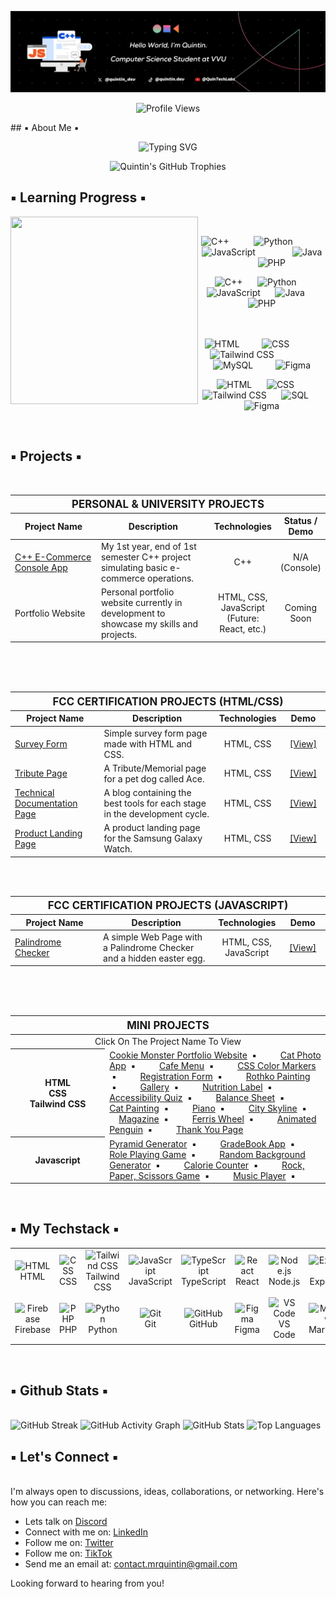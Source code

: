 ![Banner](assets/Banner.png)

<div align="center">
  
![Profile Views](https://komarev.com/ghpvc/?username=Eddking-QS&color=blue&style=flat-square&label=PROFILE+VIEWS)
</div>
## ▪️ About Me ▪️

<p align="center">
  <img src="https://readme-typing-svg.herokuapp.com?font=Fira+Code&weight=500&size=24&duration=1000&pause=2500&color=FF0066&center=true&vCenter=true&multiline=true&width=1000&height=130&lines=👨🏿‍💻+I'm+Quintin+%7C+Aspiring+Full-Stack+Engineer+%26+Future+Founder;🎓+3rd-Year+CS+Student+%40+VVU;☁️+Cloud+%26+AI+Enthusiast+%7C+Innovating+One+Project+at+a+Time;🔥+365+Days+of+Code+In+Progress+%7C+Let's+Build+Something+Great!" alt="Typing SVG" />
</p>

<div align="center">
  <img src="https://github-profile-trophy.vercel.app/?username=quintin-dev&theme=radical&no-frame=true&no-bg=true&margin-w=5&margin-h=5&column=3&row=1" alt="Quintin's GitHub Trophies" />
</div>

## ▪️ Learning Progress ▪️

<img src="assets/setup.gif" height="300" width="300" align="left"> 
</br>
<div align="center">


<img src="https://cdn.jsdelivr.net/gh/devicons/devicon/icons/cplusplus/cplusplus-original.svg" alt="C++" height="55" width="55" /> &nbsp;&nbsp;&nbsp;&nbsp; &nbsp;&nbsp;&nbsp; 
<img src="https://techstack-generator.vercel.app/python-icon.svg" alt="Python" height="55" width="55" /> &nbsp; &nbsp;&nbsp;&nbsp; &nbsp;&nbsp;&nbsp; &nbsp;
<img src="https://techstack-generator.vercel.app/js-icon.svg" alt="JavaScript" height="55" width="55" /> &nbsp;&nbsp;&nbsp; &nbsp; &nbsp;&nbsp;&nbsp; &nbsp;  &nbsp;
<img src="https://techstack-generator.vercel.app/java-icon.svg" alt="Java" height="55" width="55" /> &nbsp;&nbsp;&nbsp; &nbsp;&nbsp;&nbsp;
<img src="https://cdn.jsdelivr.net/gh/devicons/devicon/icons/php/php-original.svg" alt="PHP" height="55" width="55">


![C++](https://img.shields.io/badge/C++-25%25-blue)      
![Python](https://img.shields.io/badge/Python-40%25-blue)      
![JavaScript](https://img.shields.io/badge/JavaScript-40%25-yellow)      
![Java](https://img.shields.io/badge/Java-12%25-red)      
![PHP](https://img.shields.io/badge/PHP-15%25-purple)  
</br> </br>


<img src="https://cdn.jsdelivr.net/gh/devicons/devicon/icons/html5/html5-original.svg" alt="HTML" height="50" width="50" /> &nbsp;&nbsp;&nbsp;&nbsp; &nbsp;&nbsp;
<img src="https://cdn.jsdelivr.net/gh/devicons/devicon/icons/css3/css3-original.svg" alt="CSS" height="50" width="50" /> &nbsp; &nbsp;&nbsp;&nbsp; &nbsp;&nbsp;&nbsp; &nbsp;
<img src="https://www.svgrepo.com/show/354431/tailwindcss-icon.svg" alt="Tailwind CSS" height="55" width="55" /> &nbsp;&nbsp;&nbsp; &nbsp; &nbsp;&nbsp;&nbsp; &nbsp;  &nbsp; &nbsp;
<img src="https://techstack-generator.vercel.app/mysql-icon.svg" alt="MySQL"  height="55" width="55" /> &nbsp;&nbsp;&nbsp; &nbsp;&nbsp;&nbsp;
<img src="https://cdn.jsdelivr.net/gh/devicons/devicon/icons/figma/figma-original.svg" alt="Figma" height="50" width="50" />  


![HTML](https://img.shields.io/badge/HTML-80%25-orange)      
![CSS](https://img.shields.io/badge/CSS-70%25-blue)      
![Tailwind CSS](https://img.shields.io/badge/Tailwind%20CSS-50%25-teal)      
![SQL](https://img.shields.io/badge/SQL-25%25-lightgrey)      
![Figma](https://img.shields.io/badge/Figma-35%25-pink) 

</br>
</div>


## ▪️ Projects ▪️

<table align="center" width="100%">
  <thead>
    <tr>
      <th colspan="4" style="text-align:center; font-size: 1.2em;">PERSONAL & UNIVERSITY PROJECTS</th>
    </tr>
    <tr>
      <th style="width:30%; text-align:center;">Project Name</th>
      <th style="width:40%; text-align:center;">Description</th>
      <th style="width:15%; text-align:center;">Technologies</th>
      <th style="width:15%; text-align:center;">Status / Demo</th>
    </tr>
  </thead>
  <tbody>
    <tr>
      <td style="text-align:left;"><a href="https://github.com/Eddking-QS/Projects-eCommerce_App" target="_blank">C++ E-Commerce Console App</a></td>
      <td style="text-align:left;">My 1st year, end of 1st semester C++ project simulating basic e-commerce operations.</td>
      <td style="text-align:center;">C++</td>
      <td style="text-align:center;">N/A (Console)</td>
    </tr>
    <tr>
      <td style="text-align:left;">Portfolio Website</td>
      <td style="text-align:left;">Personal portfolio website currently in development to showcase my skills and projects.</td>
      <td style="text-align:center;">HTML, CSS, JavaScript (Future: React, etc.)</td>
      <td style="text-align:center;">Coming Soon</td>
    </tr>
  </tbody>
</table>

<br>

<table align="center" width="100%">
  <thead>
    <tr>
      <th colspan="4" style="text-align:center; font-size: 1.2em;">FCC CERTIFICATION PROJECTS (HTML/CSS)</th>
    </tr>
    <tr>
      <th style="width:30%; text-align:center;">Project Name</th>
      <th style="width:40%; text-align:center;">Description</th>
      <th style="width:15%; text-align:center;">Technologies</th>
      <th style="width:15%; text-align:center;">Demo</th>
    </tr>
  </thead>
  <tbody>
    <tr>
      <td style="text-align:left;"><a href="https://github.com/Eddking-QS/FCC-Survey_Form" target="_blank">Survey Form</a></td>
      <td style="text-align:left;">Simple survey form page made with HTML and CSS.</td>
      <td style="text-align:center;">HTML, CSS</td>
      <td style="text-align:center;"><a href="YOUR_LIVE_DEMO_LINK_HERE" target="_blank">[View]</a></td>
    </tr>
    <tr>
      <td style="text-align:left;"><a href="https://github.com/Eddking-QS/Projects-Tribute_Page" target="_blank">Tribute Page</a></td>
      <td style="text-align:left;">A Tribute/Memorial page for a pet dog called Ace.</td>
      <td style="text-align:center;">HTML, CSS</td>
      <td style="text-align:center;"><a href="YOUR_LIVE_DEMO_LINK_HERE" target="_blank">[View]</a></td>
    </tr>
    <tr>
      <td style="text-align:left;"><a href="https://github.com/Eddking-QS/Projects-Technical_Documentation_Page" target="_blank">Technical Documentation Page</a></td>
      <td style="text-align:left;">A blog containing the best tools for each stage in the development cycle.</td>
      <td style="text-align:center;">HTML, CSS</td>
      <td style="text-align:center;"><a href="YOUR_LIVE_DEMO_LINK_HERE" target="_blank">[View]</a></td>
    </tr>
    <tr>
      <td style="text-align:left;"><a href="https://github.com/Eddking-QS/Projects-Product_Landing_Page" target="_blank">Product Landing Page</a></td>
      <td style="text-align:left;">A product landing page for the Samsung Galaxy Watch.</td>
      <td style="text-align:center;">HTML, CSS</td>
      <td style="text-align:center;"><a href="YOUR_LIVE_DEMO_LINK_HERE" target="_blank">[View]</a></td>
    </tr>
    </tbody>
</table>

<br>

<table align="center" width="100%">
  <thead>
    <tr>
      <th colspan="4" style="text-align:center; font-size: 1.2em;">FCC CERTIFICATION PROJECTS (JAVASCRIPT)</th>
    </tr>
    <tr>
      <th style="width:30%; text-align:center;">Project Name</th>
      <th style="width:40%; text-align:center;">Description</th>
      <th style="width:15%; text-align:center;">Technologies</th>
      <th style="width:15%; text-align:center;">Demo</th>
    </tr>
  </thead>
  <tbody>
    <tr>
      <td style="text-align:left;"><a href="https://github.com/quintin-dev/FCC-Palindrome_Checker" target="_blank">Palindrome Checker</a></td>
      <td style="text-align:left;">A simple Web Page with a Palindrome Checker and a hidden easter egg.</td>
      <td style="text-align:center;">HTML, CSS, JavaScript</td>
      <td style="text-align:center;"><a href="YOUR_LIVE_DEMO_LINK_HERE" target="_blank">[View]</a></td>
    </tr>
  </tbody>
</table>

<br>
<br>

<table align="center" width="100%">
  <thead>
    <tr>
      <th colspan="2" style="text-align:center; font-size: 1.2em;">MINI PROJECTS</th> </tr>
  </thead>
  <tbody>
    <tr>
      <td align="center" colspan="2">Click On The Project Name To View</td> </tr>
    <tr>
      <th align="center" style="width:30%;">HTML <br> CSS <br> Tailwind CSS</th>
      <td style="width:70%; text-align:left;"> <a href="https://github.com/Eddking-QS/HTML-Mini-Project-CookieMonster" target="_blank">Cookie Monster Portfolio Website</a> &nbsp;▪︎&nbsp;
        <a href="https://github.com/Eddking-QS/HTML-Mini_Projects-CatPhotoApp" target="_blank">Cat Photo App</a> &nbsp;▪︎&nbsp;
        <a href="https://github.com/Eddking-QS/CSS-Mini_Projects-Cafe_Menu" target="_blank">Cafe Menu</a> &nbsp;▪︎&nbsp;
        <a href="https://github.com/Eddking-QS/CSS-Mini_Project-Markers" target="_blank">CSS Color Markers</a> &nbsp;▪︎&nbsp;
        <a href="https://github.com/Eddking-QS/HTML-Mini_Projects-Registration_Form" target="_blank">Registration Form</a> &nbsp;▪︎&nbsp;
        <a href="https://github.com/Eddking-QS/CSS_Mini-Projects_Rothko_Painting" target="_blank">Rothko Painting</a> &nbsp;▪︎&nbsp;
        <a href="https://github.com/Eddking-QS/CSS-Mini_Projects-Gallery" target="_blank">Gallery</a> &nbsp;▪︎&nbsp;
        <a href="https://github.com/Eddking-QS/CSS-Mini_Projects-Nutrition_Label" target="_blank">Nutrition Label</a> &nbsp;▪︎&nbsp;
        <a href="https://github.com/Eddking-QS/Mini_Projects-Accessibility_Quiz" target="_blank">Accessibility Quiz</a> &nbsp;▪︎&nbsp;
        <a href="https://github.com/Eddking-QS/CSS-Mini_Projects-Balance_Sheet" target="_blank">Balance Sheet</a> &nbsp;▪︎&nbsp;
        <a href="https://github.com/Eddking-QS/CSS-Mini_Projects-Cat_Painting" target="_blank">Cat Painting</a> &nbsp;▪︎&nbsp;
        <a href="https://github.com/Eddking-QS/CSS-Mini_Projects-Piano" target="_blank">Piano</a> &nbsp;▪︎&nbsp;
        <a href="https://github.com/Eddking-QS/CSS-Mini_Projects-City_Skyline" target="_blank">City Skyline</a> &nbsp;▪︎&nbsp;
        <a href="https://github.com/Eddking-QS/CSS-Mini_Projects-Magazine" target="_blank">Magazine</a> &nbsp;▪︎&nbsp;
        <a href="https://github.com/Eddking-QS/CSS-Mini_Projects-Ferris_Wheel" target="_blank">Ferris Wheel</a> &nbsp;▪︎&nbsp;
        <a href="https://github.com/Eddking-QS/CSS-Mini_Projects-Animated_Penguin" target="_blank">Animated Penguin</a> &nbsp;▪︎&nbsp;
        <a href="https://github.com/quintin-dev/CSS-Mini_Projects-Thank_You_Page" target="_blank">Thank You Page</a>
      </td>
    </tr>
    <tr>
      <th align="center" style="width:30%;">Javascript</th>       <td style="width:70%; text-align:left;"> <a href="https://github.com/Eddking-QS/JavaScript-Mini_Projects-Pyramid_Generator" target="_blank">Pyramid Generator</a> &nbsp;▪︎&nbsp;
        <a href="https://github.com/Eddking-QS/JavaScript-Mini_Projects-GradeBook_App" target="_blank">GradeBook App</a> &nbsp;▪︎&nbsp;
        <a href="https://github.com/Eddking-QS/JavaScript-Mini_Project-Role_Playing_Game" target="_blank">Role Playing Game</a> &nbsp;▪︎&nbsp;
        <a href="https://github.com/Eddking-QS/JavaScript-Mini_Projects-Random_Background_Generator" target="_blank">Random Background Generator</a> &nbsp;▪︎&nbsp;
        <a href="https://github.com/Eddking-QS/JavaScript-Mini_Project-Calorie_Counter" target="_blank">Calorie Counter</a> &nbsp;▪︎&nbsp;
        <a href="https://github.com/Eddking-QS/JavaScript-Mini_Project-Rock_Paper_Scissors_Game" target="_blank">Rock, Paper, Scissors Game</a> &nbsp;▪︎&nbsp;
        <a href="https://github.com/Eddking-QS/JavaScript-Mini_Project-Music_Player" target="_blank">Music Player</a> &nbsp;▪︎&nbsp;
      </td>
    </tr>
  </tbody>
</table>


  </div>
  
  </br>

## ▪️ My Techstack ▪️

<table align="center" width="100%">
  <tr>
    <td align="center" width="90">
      <img src="https://skillicons.dev/icons?i=html" alt="HTML" width="45" height="45" />
      <br>HTML
    </td>
    <td align="center" width="90">
      <img src="https://skillicons.dev/icons?i=css" alt="CSS" width="45" height="45" />
      <br>CSS
    </td>
    <td align="center" width="90">
      <img src="https://skillicons.dev/icons?i=tailwind" alt="Tailwind CSS" width="45" height="45" />
      <br>Tailwind CSS
    </td>
    <td align="center" width="90">
      <img src="https://skillicons.dev/icons?i=javascript" alt="JavaScript" width="45" height="45" />
      <br>JavaScript
    </td>
    <td align="center" width="90">
      <img src="https://techstack-generator.vercel.app/ts-icon.svg" alt="TypeScript" width="55" height="55" />
      <br>TypeScript
    </td>
    <td align="center" width="90">
      <img src="https://techstack-generator.vercel.app/react-icon.svg" alt="React" width="55" height="55" />
      <br>React
    </td>
    <td align="center" width="90">
      <img src="https://skillicons.dev/icons?i=nodejs" alt="Node.js" width="45" height="45" />
      <br>Node.js
    </td>
    <td align="center" width="90">
      <img src="https://skillicons.dev/icons?i=express" alt="Express.js" width="45" height="45" />
      <br>Express.js
    </td>
    <td align="center" width="90">
      <img src="https://skillicons.dev/icons?i=mongodb" alt="MongoDB" width="45" height="45" />
      <br>MongoDB
    </td>
    <td align="center" width="90">
      <img src="https://techstack-generator.vercel.app/mysql-icon.svg" alt="MySQL" width="55" height="55" />
      <br>MySQL
    </td>
  </tr>
  <tr>
    <td align="center" width="90">
      <img src="https://skillicons.dev/icons?i=firebase" alt="Firebase" width="45" height="45" />
      <br>Firebase
    </td>
    <td align="center" width="90">
      <img src="https://skillicons.dev/icons?i=php" alt="PHP" width="45" height="45" />
      <br>PHP
    </td>
    <td align="center" width="90">
      <img src="https://techstack-generator.vercel.app/python-icon.svg" alt="Python" width="55" height="55" />
      <br>Python
    </td>
    <td align="center" width="90">
      <img src="https://skillicons.dev/icons?i=git" alt="Git" width="45" height="45" />
      <br>Git
    </td>
    <td align="center" width="90">
      <img src="https://skillicons.dev/icons?i=github" alt="GitHub" width="45" height="45" />
      <br>GitHub
    </td>
    <td align="center" width="90">
      <img src="https://skillicons.dev/icons?i=figma" alt="Figma" width="45" height="45" />
      <br>Figma
    </td>
    <td align="center" width="90">
      <img src="https://skillicons.dev/icons?i=vscode" alt="VS Code" width="45" height="45" />
      <br>VS Code
    </td>
    <td align="center" width="90">
      <img src="https://skillicons.dev/icons?i=markdown" alt="Markdown" width="45" height="45" />
      <br>Markdown
    </td>
    <td align="center" width="90">
      <img src="https://skillicons.dev/icons?i=notion" alt="Notion" width="45" height="45" />
      <br>Notion
    </td>
    <td align="center" width="90">
      <img src="assets/dendron.png" alt="Dendron" width="55" height="55" />
      <br>Dendron
    </td>
  </tr>
</table>
 </br>

## ▪️ Github Stats ▪️ 

 </br> 
 
</div>
  <img 
    src="https://github-readme-streak-stats.herokuapp.com/?user=quintin-dev&background=000000&ring=F61115&fire=F61115&currStreakLabel=9A54B3&sideLabels=EAEAEA&sideNums=EAEAEA&currStreakNum=F61115&dates=EAEAEA&border=F61115" 
    width="48%" 
    style="vertical-align: top;" 
    alt="GitHub Streak" 
  />
 <img 
  src="https://github-readme-activity-graph.vercel.app/graph?username=quintin-dev&bg_color=000000&color=EAEAEA&line=9A54B3&point=F61115&area=true&hide_border=false&height=468" 
  width="48%"  
  alt="GitHub Activity Graph" 
/>
  <img 
  src="https://github-readme-stats.vercel.app/api?username=quintin-dev&count_private=true&show_icons=true&hide=issues&hide_border=false&bg_color=000000&title_color=F61115&text_color=EAEAEA&icon_color=9A54B3&border_color=F61115&show=discussions_started,prs_merged,prs_merged_percentage" 
  width="48%" 
  alt="GitHub Stats" 
/>
   <img 
      src="https://github-readme-stats.vercel.app/api/top-langs/?username=quintin-dev&layout=compact&langs_count=8&hide_border=false&bg_color=000000&title_color=FF0000&text_color=C9D1D9&border_color=FF0000" 
      width="48%" 
      alt="Top Languages" 
    />

</div>


</div>




 ## ▪️ Let's Connect ▪️ 

  </br> 
I'm always open to discussions, ideas, collaborations, or networking. Here's how you can reach me:

-   Lets talk on <a href="https://discord.gg/S4KuUJSa">Discord</a>
-   Connect with me on: <a href="">LinkedIn</a>
-   Follow me on: <a href="https://twitter.com/quintin_dev">Twitter</a>
-   Follow me on: <a href="https://www.tiktok.com/@quintin.dev">TikTok</a>
-   Send me an email at: contact.mrquintin@gmail.com

Looking forward to hearing from you!
